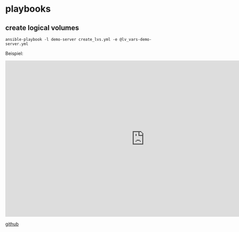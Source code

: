 # playbooks

## create logical volumes

```
ansible-playbook -l demo-server create_lvs.yml -e @lv_vars-demo-server.yml
```

Beispiel:

<iframe width="870" height="489" src="https://www.youtube.com/embed/6T-JNNlxTOo" frameborder="0" allow="accelerometer; autoplay; encrypted-media; gyroscope; picture-in-picture" allowfullscreen></iframe>



[github](https://github.com/ogaida/playbooks)
